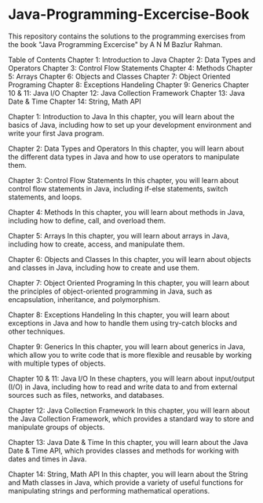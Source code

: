 # Java-Programming-Excercise-Book

This repository contains the solutions to the programming exercises from the book "Java Programming Excercise" by A N M Bazlur Rahman.

Table of Contents
Chapter 1: Introduction to Java
Chapter 2: Data Types and Operators
Chapter 3: Control Flow Statements
Chapter 4: Methods
Chapter 5: Arrays
Chapter 6: Objects and Classes
Chapter 7: Object Oriented Programing
Chapter 8: Exceptions Handeling
Chapter 9: Generics
Chapter 10 & 11: Java I/O
Chapter 12: Java Collection Framework
Chapter 13: Java Date & Time
Chapter 14: String, Math API


Chapter 1: Introduction to Java
In this chapter, you will learn about the basics of Java, including how to set up your development environment and write your first Java program.

Chapter 2: Data Types and Operators
In this chapter, you will learn about the different data types in Java and how to use operators to manipulate them.

Chapter 3: Control Flow Statements
In this chapter, you will learn about control flow statements in Java, including if-else statements, switch statements, and loops.

Chapter 4: Methods
In this chapter, you will learn about methods in Java, including how to define, call, and overload them.

Chapter 5: Arrays
In this chapter, you will learn about arrays in Java, including how to create, access, and manipulate them.

Chapter 6: Objects and Classes
In this chapter, you will learn about objects and classes in Java, including how to create and use them.

Chapter 7: Object Oriented Programing
In this chapter, you will learn about the principles of object-oriented programming in Java, such as encapsulation, inheritance, and polymorphism.

Chapter 8: Exceptions Handeling
In this chapter, you will learn about exceptions in Java and how to handle them using try-catch blocks and other techniques.

Chapter 9: Generics
In this chapter, you will learn about generics in Java, which allow you to write code that is more flexible and reusable by working with multiple types of objects.

Chapter 10 & 11: Java I/O
In these chapters, you will learn about input/output (I/O) in Java, including how to read and write data to and from external sources such as files, networks, and databases.

Chapter 12: Java Collection Framework
In this chapter, you will learn about the Java Collection Framework, which provides a standard way to store and manipulate groups of objects.

Chapter 13: Java Date & Time
In this chapter, you will learn about the Java Date & Time API, which provides classes and methods for working with dates and times in Java.

Chapter 14: String, Math API
In this chapter, you will learn about the String and Math classes in Java, which provide a variety of useful functions for manipulating strings and performing mathematical operations.
